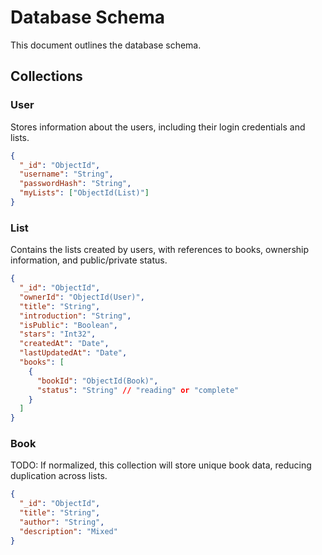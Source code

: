 # Database Schema

This document outlines the database schema.

## Collections

### User

Stores information about the users, including their login credentials and lists.

```json
{
  "_id": "ObjectId",
  "username": "String",
  "passwordHash": "String",
  "myLists": ["ObjectId(List)"]
}
```

### List
Contains the lists created by users, with references to books, ownership information, and public/private status.
```json
{
  "_id": "ObjectId",
  "ownerId": "ObjectId(User)",
  "title": "String",
  "introduction": "String",
  "isPublic": "Boolean",
  "stars": "Int32",
  "createdAt": "Date",
  "lastUpdatedAt": "Date",
  "books": [
    {
      "bookId": "ObjectId(Book)",
      "status": "String" // "reading" or "complete"
    }
  ]
}
```

### Book
TODO: If normalized, this collection will store unique book data, reducing duplication across lists.
```json
{
  "_id": "ObjectId",
  "title": "String",
  "author": "String",
  "description": "Mixed"
}
```

